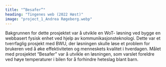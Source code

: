 ```yaml
---
title: "“Besafer”"
heading: "Tingenes web (2022 Høst)"
image: "project_1_Andrea Røgeberg.webp"
---
```


Bakgrunnen for dette prosjektet var å utvikle en WoT- løsning ved bygge en webbasert fysisk enhet ved hjelp av kommunikasjonsteknologi. Dette var et tverrfaglig prosjekt med BWU, der løsningen skulle løse et problem for brukeren ved å øke effektiviteten og menneskets kvalitet i hverdagen. Målet med prosjektet “Besafer” var å utvikle en løsningen, som varslet foreldre ved høye temperaturer i bilen for å forhindre heteslag blant barn.
